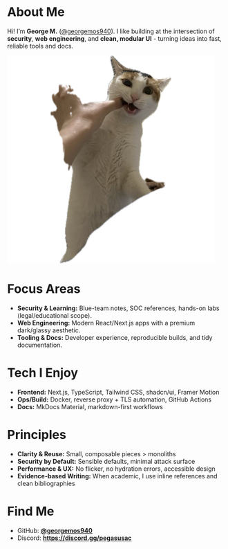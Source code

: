 # About Me

Hi! I’m **George M.** ([@georgemos940](https://github.com/georgemos940)). I like building at the intersection of **security**, **web engineering**, and **clean, modular UI** - turning ideas into fast, reliable tools and docs.

![Hashing Example](./assets/aboutme.png)

# Focus Areas
- **Security & Learning:** Blue-team notes, SOC references, hands-on labs (legal/educational scope).
- **Web Engineering:** Modern React/Next.js apps with a premium dark/glassy aesthetic.
- **Tooling & Docs:** Developer experience, reproducible builds, and tidy documentation.

# Tech I Enjoy
- **Frontend:** Next.js, TypeScript, Tailwind CSS, shadcn/ui, Framer Motion  
- **Ops/Build:** Docker, reverse proxy + TLS automation, GitHub Actions  
- **Docs:** MkDocs Material, markdown-first workflows

# Principles
- **Clarity & Reuse:** Small, composable pieces > monoliths  
- **Security by Default:** Sensible defaults, minimal attack surface  
- **Performance & UX:** No flicker, no hydration errors, accessible design  
- **Evidence-based Writing:** When academic, I use inline references and clean bibliographies

# Find Me
- GitHub: **[@georgemos940](https://github.com/georgemos940)**
- Discord: **https://discord.gg/pegasusac**
